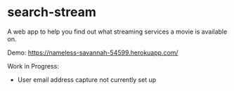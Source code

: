 # search-stream
A web app to help you find out what streaming services a movie is available on.

Demo: https://nameless-savannah-54599.herokuapp.com/

Work in Progress:
* User email address capture not currently set up
